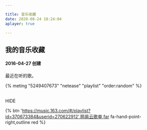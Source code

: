 ```yaml
---

title: 音乐收藏
date: 2020-08-24 18:24:04
aplayer: true

---
```

<h2> 我的音乐收藏 </h2>  
<h4> 2016-04-27 创建</h4>  
<p class="colormusictitle">最近在听的歌。</p>
<!--<buttom type="button" class="btn-beautify button--animated outline black" id="musicvisualchange"   style="cursor:pointer" onclick="musicvisualchange()"><i class="far fa-hand-point-right fa-fw"></i>隐藏可视化</buttom>
-->


<link rel="stylesheet" href="/APlayer-Meting-JustAddMusic/css/APlayer.min.css"/> 
<link rel="stylesheet" href="/APlayer-Meting-JustAddMusic/css/justaddmusic.css"/> 


{% meting "5249407673" "netease"  "playlist" "order:random"  %}



<br>

<div class="musiccontainer" id="container" style="position: fixed; right:0; bottom:0;"></div>
<buttom class="btn-beautify button--animated outline black" id="musicvisualchange"   style="cursor:pointer" onclick="musicvisualchange()"><i class="fas fa-eye-slash fa-fw"></i>HIDE</buttom>
	
{% btn 'https://music.163.com/#/playlist?id=370673384&userid=270622912',网易云歌单,far fa-hand-point-right,outline red  %}
<script src="/APlayer-Meting-JustAddMusic/js/jquary.js"></script>
<script src="/APlayer-Meting-JustAddMusic/js/APlayer.min.jam.js"></script>
<script src="/APlayer-Meting-JustAddMusic/js/Meting.min.js"></script>
<script src="/APlayer-Meting-JustAddMusic/js/JustAddMusic.js"></script>
<script  src="/APlayer-Meting-JustAddMusic/js/jamsetting.js"></script>
<script  src="/APlayer-Meting-JustAddMusic/js/visualupper.js"></script>
<script  src="/APlayer-Meting-JustAddMusic/js/visualchanger.js"></script>